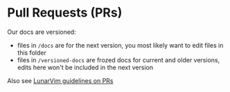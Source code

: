 # Pull Requests (PRs)
Our docs are versioned:
- files in `/docs` are for the next version, you most likely want to edit files in this folder
- files in `/versioned-docs` are frozed docs for current and older versions, edits here won't be included in the next version

Also see [LunarVim guidelines on PRs](https://github.com/LunarVim/LunarVim/blob/master/CONTRIBUTING.md#pull-requests-prs)
